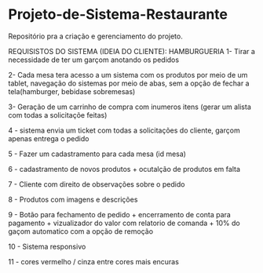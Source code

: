# Projeto-de-Sistema-Restaurante
Repositório pra a criação e gerenciamento do projeto.

REQUISISTOS DO SISTEMA (IDEIA DO CLIENTE):
HAMBURGUERIA
1- Tirar a necessidade de ter um garçom anotando os pedidos

2- Cada mesa tera acesso a um sistema com os produtos por meio de um tablet, navegação do sistemas por meio de abas, sem a opção de fechar a tela(hamburger, bebidase sobremesas)

3- Geração de um carrinho de compra com inumeros itens (gerar um alista com todas a solicitaçõe feitas)

4 - sistema envia um ticket com todas a solicitações do cliente, garçom apenas entrega o pedido 

5 - Fazer um cadastramento para cada mesa (id mesa) 

6 - cadastramento de novos produtos + ocutalção de produtos em falta

7 - Cliente com direito de observações sobre o pedido 

8 - Produtos com imagens e descrições 

9 - Botão para fechamento de pedido + encerramento de conta para pagamento + vizualizador do valor com relatorio de comanda + 10% do gaçom automatico com a opção de remoção 

10 - Sistema responsivo

11 - cores vermelho / cinza entre cores mais encuras
